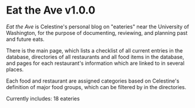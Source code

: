 # Eat the Ave v1.0.0

*Eat the Ave* is Celestine's personal blog on "eateries" near the University of Washington, for the purpose of documenting, reviewing, and planning past and future eats. 

There is the main page, which lists a checklist of all current entries in the database, directories of all restaurants and all food items in the database, and pages for each restaurant's information which are linked to in several places.

Each food and restaurant are assigned categories based on Celestine's definition of major food groups, which can be filtered by in the directories.

Currently includes: 18 eateries
